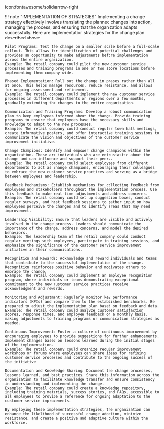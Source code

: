icon:fontawesome/solid/arrow-right

!!! note "IMPLEMENTATION OF STRATEGIES"
    Implementing a change strategy effectively involves translating the planned changes into action, managing the process, and ensuring that the organization adapts successfully. Here are implementation strategies for the change plan described above:

    Pilot Programs: Test the change on a smaller scale before a full-scale rollout. This allows for identification of potential challenges and provides an opportunity to make adjustments before implementation across the entire organization.
    Example: The retail company could pilot the new customer service processes and training programs in one or two store locations before implementing them company-wide.

    Phased Implementation: Roll out the change in phases rather than all at once. This helps manage resources, reduce resistance, and allows for ongoing assessment and refinement.
    Example: The retail company could implement the new customer service processes in different departments or regions over a few months, gradually extending the changes to the entire organization.

    Communication and Training Programs: Develop a robust communication plan to keep employees informed about the change. Provide training programs to ensure that employees have the necessary skills and knowledge to adapt to the new processes.
    Example: The retail company could conduct regular town hall meetings, create informative posters, and offer interactive training sessions to communicate the vision and objectives of the customer service improvement initiative.

    Change Champions: Identify and empower change champions within the organization. These are individuals who are enthusiastic about the change and can influence and support their peers.
    Example: The retail company could select employees from different departments to act as change champions, encouraging their colleagues to embrace the new customer service practices and serving as a bridge between employees and leadership.

    Feedback Mechanisms: Establish mechanisms for collecting feedback from employees and stakeholders throughout the implementation process. Use this feedback to make real-time adjustments and address concerns.
    Example: The retail company could set up suggestion boxes, conduct regular surveys, and host feedback sessions to gather input on how employees perceive the changes and to identify areas that may need improvement.

    Leadership Visibility: Ensure that leaders are visible and actively involved in the change process. Leaders should communicate the importance of the change, address concerns, and model the desired behaviors.
    Example: The leadership team of the retail company could conduct regular meetings with employees, participate in training sessions, and emphasize the significance of the customer service improvement initiative in their communications.

    Recognition and Rewards: Acknowledge and reward individuals and teams that contribute to the successful implementation of the change. Recognition reinforces positive behavior and motivates others to embrace the change.
    Example: The retail company could implement an employee recognition program, where individuals or teams demonstrating exceptional commitment to the new customer service practices receive acknowledgment and rewards.

    Monitoring and Adjustment: Regularly monitor key performance indicators (KPIs) and compare them to the established benchmarks. Be prepared to adjust the implementation plan based on feedback and data.
    Example: The retail company could analyze customer satisfaction scores, response times, and employee feedback on a monthly basis, making adjustments to training programs or communication strategies as needed.

    Continuous Improvement: Foster a culture of continuous improvement by encouraging employees to provide suggestions for further enhancements. Implement changes based on lessons learned during the initial stages of the implementation.
    Example: The retail company could organize regular improvement workshops or forums where employees can share ideas for refining customer service processes and contribute to the ongoing success of the initiative

    Documentation and Knowledge Sharing: Document the change processes, lessons learned, and best practices. Share this information across the organization to facilitate knowledge transfer and ensure consistency in understanding and implementing the change.
    Example: The retail company could create a knowledge repository, including training materials, success stories, and FAQs, accessible to all employees to provide a reference for ongoing adaptation to the customer service improvements.
    
    By employing these implementation strategies, the organization can enhance the likelihood of successful change adoption, minimize resistance, and create a positive and adaptive culture within the workforce.
